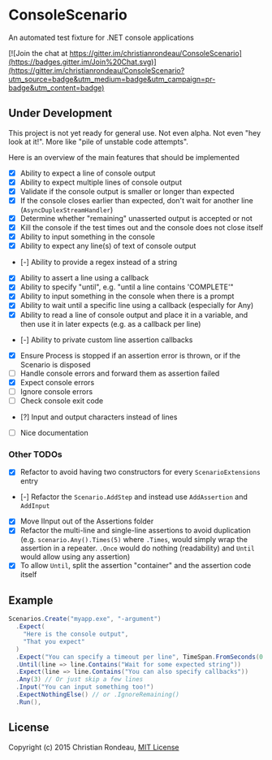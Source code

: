 # ConsoleScenario

An automated test fixture for .NET console applications

[![Join the chat at https://gitter.im/christianrondeau/ConsoleScenario](https://badges.gitter.im/Join%20Chat.svg)](https://gitter.im/christianrondeau/ConsoleScenario?utm_source=badge&utm_medium=badge&utm_campaign=pr-badge&utm_content=badge)

## Under Development

This project is not yet ready for general use. Not even alpha. Not even "hey look at it!". More like "pile of unstable code attempts".

Here is an overview of the main features that should be implemented

- [X] Ability to expect a line of console output
- [X] Ability to expect multiple lines of console output
- [X] Validate if the console output is smaller or longer than expected
- [X] If the console closes earlier than expected, don't wait for another line (`AsyncDuplexStreamHandler`)
- [X] Determine whether "remaining" unasserted output is accepted or not
- [X] Kill the console if the test times out and the console does not close itself
- [X] Ability to input something in the console
- [X] Ability to expect any line(s) of text of console output
- [-] Ability to provide a regex instead of a string
- [X] Ability to assert a line using a callback
- [X] Ability to specify "until", e.g. "until a line contains 'COMPLETE'"
- [X] Ability to input something in the console when there is a prompt
- [X] Ability to wait until a specific line using a callback (especially for Any)
- [X] Ability to read a line of console output and place it in a variable, and then use it in later expects (e.g. as a callback per line)
- [-] Ability to private custom line assertion callbacks
- [X] Ensure Process is stopped if an assertion error is thrown, or if the Scenario is disposed
- [ ] Handle console errors and forward them as assertion failed
- [X] Expect console errors
- [ ] Ignore console errors
- [ ] Check console exit code
- [?] Input and output characters instead of lines
- [ ] Nice documentation

### Other TODOs

- [X] Refactor to avoid having two constructors for every `ScenarioExtensions` entry
- [-] Refactor the `Scenario.AddStep` and instead use `AddAssertion` and `AddInput`
- [X] Move IInput out of the Assertions folder
- [X] Refactor the multi-line and single-line assertions to avoid duplication (e.g. `scenario.Any().Times(5)` where `.Times`, would simply wrap the assertion in a repeater. `.Once` would do nothing (readability) and `Until` would allow using any assertion)
- [X] To allow `Until`, split the assertion "container" and the assertion code itself

## Example

```csharp
Scenarios.Create("myapp.exe", "-argument")
  .Expect(
    "Here is the console output",
    "That you expect"
  )
  .Expect("You can specify a timeout per line", TimeSpan.FromSeconds(0.5))
  .Until(line => line.Contains("Wait for some expected string"))
  .Expect(line => line.Contains("You can also specify callbacks"))
  .Any(3) // Or just skip a few lines
  .Input("You can input something too!")
  .ExpectNothingElse() // or .IgnoreRemaining()
  .Run(),
```

## License

Copyright (c) 2015 Christian Rondeau, [MIT License](LICENSE)